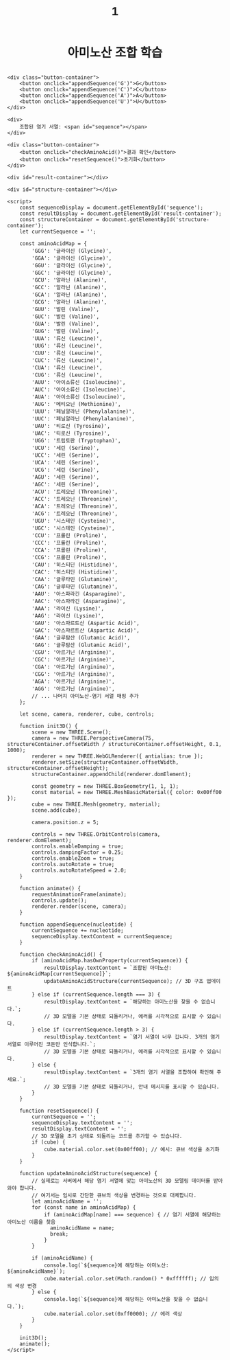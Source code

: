 # 1<!DOCTYPE html>
<html lang="ko">
<head>
    <meta charset="UTF-8">
    <meta name="viewport" content="width=device-width, initial-scale=1.0">
    <title>아미노산 조합 학습</title>
    <style>
        body { font-family: sans-serif; display: flex; flex-direction: column; align-items: center; }
        .button-container { margin-bottom: 20px; }
        button { padding: 10px 20px; margin: 5px; cursor: pointer; }
        #result-container { margin-top: 20px; font-size: 1.2em; font-weight: bold; }
        #structure-container { width: 300px; height: 300px; border: 1px solid #ccc; margin-top: 20px; }
    </style>
    <script src="https://cdnjs.cloudflare.com/ajax/libs/three.js/r128/three.min.js"></script>
    <script src="https://threejs.org/examples/js/controls/OrbitControls.js"></script>
</head>
<body>
    <h1>아미노산 조합 학습</h1>

    <div class="button-container">
        <button onclick="appendSequence('G')">G</button>
        <button onclick="appendSequence('C')">C</button>
        <button onclick="appendSequence('A')">A</button>
        <button onclick="appendSequence('U')">U</button>
    </div>

    <div>
        조합된 염기 서열: <span id="sequence"></span>
    </div>

    <div class="button-container">
        <button onclick="checkAminoAcid()">결과 확인</button>
        <button onclick="resetSequence()">초기화</button>
    </div>

    <div id="result-container"></div>

    <div id="structure-container"></div>

    <script>
        const sequenceDisplay = document.getElementById('sequence');
        const resultDisplay = document.getElementById('result-container');
        const structureContainer = document.getElementById('structure-container');
        let currentSequence = '';

        const aminoAcidMap = {
            'GGG': '글라이신 (Glycine)',
            'GGA': '글라이신 (Glycine)',
            'GGU': '글라이신 (Glycine)',
            'GGC': '글라이신 (Glycine)',
            'GCU': '알라닌 (Alanine)',
            'GCC': '알라닌 (Alanine)',
            'GCA': '알라닌 (Alanine)',
            'GCG': '알라닌 (Alanine)',
            'GUU': '발린 (Valine)',
            'GUC': '발린 (Valine)',
            'GUA': '발린 (Valine)',
            'GUG': '발린 (Valine)',
            'UUA': '류신 (Leucine)',
            'UUG': '류신 (Leucine)',
            'CUU': '류신 (Leucine)',
            'CUC': '류신 (Leucine)',
            'CUA': '류신 (Leucine)',
            'CUG': '류신 (Leucine)',
            'AUU': '아이소류신 (Isoleucine)',
            'AUC': '아이소류신 (Isoleucine)',
            'AUA': '아이소류신 (Isoleucine)',
            'AUG': '메티오닌 (Methionine)',
            'UUU': '페닐알라닌 (Phenylalanine)',
            'UUC': '페닐알라닌 (Phenylalanine)',
            'UAU': '티로신 (Tyrosine)',
            'UAC': '티로신 (Tyrosine)',
            'UGG': '트립토판 (Tryptophan)',
            'UCU': '세린 (Serine)',
            'UCC': '세린 (Serine)',
            'UCA': '세린 (Serine)',
            'UCG': '세린 (Serine)',
            'AGU': '세린 (Serine)',
            'AGC': '세린 (Serine)',
            'ACU': '트레오닌 (Threonine)',
            'ACC': '트레오닌 (Threonine)',
            'ACA': '트레오닌 (Threonine)',
            'ACG': '트레오닌 (Threonine)',
            'UGU': '시스테인 (Cysteine)',
            'UGC': '시스테인 (Cysteine)',
            'CCU': '프롤린 (Proline)',
            'CCC': '프롤린 (Proline)',
            'CCA': '프롤린 (Proline)',
            'CCG': '프롤린 (Proline)',
            'CAU': '히스티딘 (Histidine)',
            'CAC': '히스티딘 (Histidine)',
            'CAA': '글루타민 (Glutamine)',
            'CAG': '글루타민 (Glutamine)',
            'AAU': '아스파라긴 (Asparagine)',
            'AAC': '아스파라긴 (Asparagine)',
            'AAA': '라이신 (Lysine)',
            'AAG': '라이신 (Lysine)',
            'GAU': '아스파르트산 (Aspartic Acid)',
            'GAC': '아스파르트산 (Aspartic Acid)',
            'GAA': '글루탐산 (Glutamic Acid)',
            'GAG': '글루탐산 (Glutamic Acid)',
            'CGU': '아르기닌 (Arginine)',
            'CGC': '아르기닌 (Arginine)',
            'CGA': '아르기닌 (Arginine)',
            'CGG': '아르기닌 (Arginine)',
            'AGA': '아르기닌 (Arginine)',
            'AGG': '아르기닌 (Arginine)',
            // ... 나머지 아미노산-염기 서열 매핑 추가
        };

        let scene, camera, renderer, cube, controls;

        function init3D() {
            scene = new THREE.Scene();
            camera = new THREE.PerspectiveCamera(75, structureContainer.offsetWidth / structureContainer.offsetHeight, 0.1, 1000);
            renderer = new THREE.WebGLRenderer({ antialias: true });
            renderer.setSize(structureContainer.offsetWidth, structureContainer.offsetHeight);
            structureContainer.appendChild(renderer.domElement);

            const geometry = new THREE.BoxGeometry(1, 1, 1);
            const material = new THREE.MeshBasicMaterial({ color: 0x00ff00 });
            cube = new THREE.Mesh(geometry, material);
            scene.add(cube);

            camera.position.z = 5;

            controls = new THREE.OrbitControls(camera, renderer.domElement);
            controls.enableDamping = true;
            controls.dampingFactor = 0.25;
            controls.enableZoom = true;
            controls.autoRotate = true;
            controls.autoRotateSpeed = 2.0;
        }

        function animate() {
            requestAnimationFrame(animate);
            controls.update();
            renderer.render(scene, camera);
        }

        function appendSequence(nucleotide) {
            currentSequence += nucleotide;
            sequenceDisplay.textContent = currentSequence;
        }

        function checkAminoAcid() {
            if (aminoAcidMap.hasOwnProperty(currentSequence)) {
                resultDisplay.textContent = `조합된 아미노산: ${aminoAcidMap[currentSequence]}`;
                updateAminoAcidStructure(currentSequence); // 3D 구조 업데이트
            } else if (currentSequence.length === 3) {
                resultDisplay.textContent = `해당하는 아미노산을 찾을 수 없습니다.`;
                // 3D 모델을 기본 상태로 되돌리거나, 에러를 시각적으로 표시할 수 있습니다.
            } else if (currentSequence.length > 3) {
                resultDisplay.textContent = `염기 서열이 너무 깁니다. 3개의 염기 서열로 이루어진 코돈만 인식합니다.`;
                // 3D 모델을 기본 상태로 되돌리거나, 에러를 시각적으로 표시할 수 있습니다.
            } else {
                resultDisplay.textContent = `3개의 염기 서열을 조합하여 확인해 주세요.`;
                // 3D 모델을 기본 상태로 되돌리거나, 안내 메시지를 표시할 수 있습니다.
            }
        }

        function resetSequence() {
            currentSequence = '';
            sequenceDisplay.textContent = '';
            resultDisplay.textContent = '';
            // 3D 모델을 초기 상태로 되돌리는 코드를 추가할 수 있습니다.
            if (cube) {
                cube.material.color.set(0x00ff00); // 예시: 큐브 색상을 초기화
            }
        }

        function updateAminoAcidStructure(sequence) {
            // 실제로는 서버에서 해당 염기 서열에 맞는 아미노산의 3D 모델링 데이터를 받아와야 합니다.
            // 여기서는 임시로 간단한 큐브의 색상을 변경하는 것으로 대체합니다.
            let aminoAcidName = '';
            for (const name in aminoAcidMap) {
                if (aminoAcidMap[name] === sequence) { // 염기 서열에 해당하는 아미노산 이름을 찾음
                  aminoAcidName = name;
                  break;
                }
            }

            if (aminoAcidName) {
                console.log(`${sequence}에 해당하는 아미노산: ${aminoAcidName}`);
                cube.material.color.set(Math.random() * 0xffffff); // 임의의 색상 변경
            } else {
                console.log(`${sequence}에 해당하는 아미노산을 찾을 수 없습니다.`);
                cube.material.color.set(0xff0000); // 에러 색상
            }
        }

        init3D();
        animate();
    </script>
</body>
</html>
